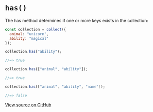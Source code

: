 # `has()`

The has method determines if one or more keys exists in the collection:

```js
const collection = collect({
  animal: "unicorn",
  ability: "magical"
});

collection.has("ability");

//=> true

collection.has(["animal", "ability"]);

//=> true

collection.has(["animal", "ability", "name"]);

//=> false
```




[View source on GitHub](https://github.com/ecrmnn/collect.js/blob/master/src/methods/has.js)